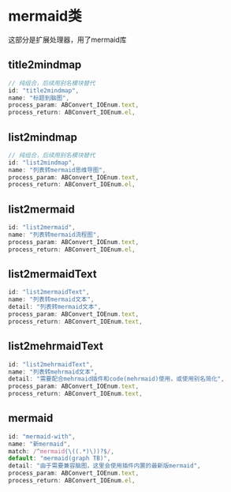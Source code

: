 # mermaid类

这部分是扩展处理器，用了mermaid库

## title2mindmap

```js
// 纯组合，后续用别名模块替代
id: "title2mindmap",
name: "标题到脑图",
process_param: ABConvert_IOEnum.text,
process_return: ABConvert_IOEnum.el,
```

## list2mindmap

```js
// 纯组合，后续用别名模块替代
id: "list2mindmap",
name: "列表转mermaid思维导图",
process_param: ABConvert_IOEnum.text,
process_return: ABConvert_IOEnum.el,
```

## list2mermaid

```js
id: "list2mermaid",
name: "列表转mermaid流程图",
process_param: ABConvert_IOEnum.text,
process_return: ABConvert_IOEnum.el,
```

## list2mermaidText

```js
id: "list2mermaidText",
name: "列表转mermaid文本",
detail: "列表转mermaid文本",
process_param: ABConvert_IOEnum.text,
process_return: ABConvert_IOEnum.text,
```

## list2mehrmaidText

```js
id: "list2mehrmaidText",
name: "列表转mehrmaid文本",
detail: "需要配合mehrmaid插件和code(mehrmaid)使用，或使用别名简化",
process_param: ABConvert_IOEnum.text,
process_return: ABConvert_IOEnum.text,
```

## mermaid

```js
id: "mermaid-with",
name: "新mermaid",
match: /^mermaid(\((.*)\))?$/,
default: "mermaid(graph TB)",
detail: "由于需要兼容脑图，这里会使用插件内置的最新版mermaid",
process_param: ABConvert_IOEnum.text,
process_return: ABConvert_IOEnum.el,
```

